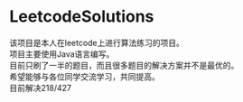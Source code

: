 # LeetcodeSolutions

该项目是本人在leetcode上进行算法练习的项目。   
项目主要使用Java语言编写。   
目前只刷了一半的题目，而且很多题目的解决方案并不是最优的。   
希望能够与各位同学交流学习，共同提高。   
目前解决218/427

